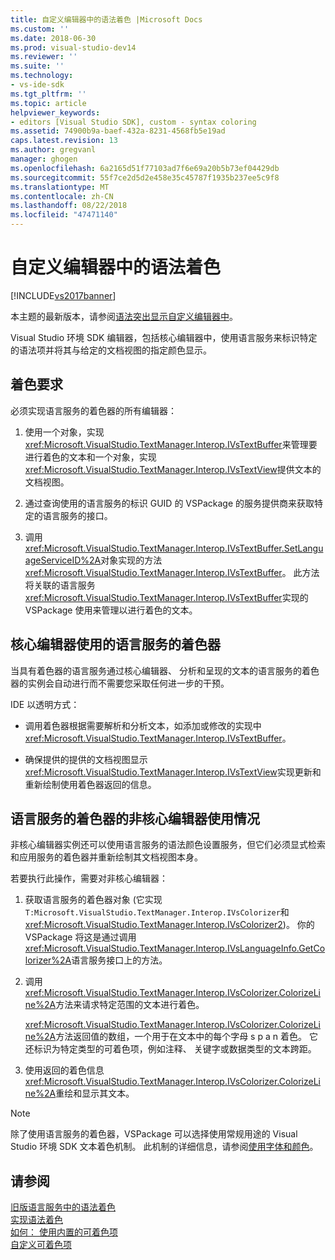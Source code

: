```yaml
---
title: 自定义编辑器中的语法着色 |Microsoft Docs
ms.custom: ''
ms.date: 2018-06-30
ms.prod: visual-studio-dev14
ms.reviewer: ''
ms.suite: ''
ms.technology:
- vs-ide-sdk
ms.tgt_pltfrm: ''
ms.topic: article
helpviewer_keywords:
- editors [Visual Studio SDK], custom - syntax coloring
ms.assetid: 74900b9a-baef-432a-8231-4568fb5e19ad
caps.latest.revision: 13
ms.author: gregvanl
manager: ghogen
ms.openlocfilehash: 6a2165d51f77103ad7f6e69a20b5b73ef04429db
ms.sourcegitcommit: 55f7ce2d5d2e458e35c45787f1935b237ee5c9f8
ms.translationtype: MT
ms.contentlocale: zh-CN
ms.lasthandoff: 08/22/2018
ms.locfileid: "47471140"
---
```

# <a name="syntax-coloring-in-custom-editors"></a>自定义编辑器中的语法着色
[!INCLUDE[vs2017banner](../includes/vs2017banner.md)]

本主题的最新版本，请参阅[语法突出显示自定义编辑器中](https://docs.microsoft.com/visualstudio/extensibility/syntax-coloring-in-custom-editors)。  
  
Visual Studio 环境 SDK 编辑器，包括核心编辑器中，使用语言服务来标识特定的语法项并将其与给定的文档视图的指定颜色显示。  
  
## <a name="colorization-requirements"></a>着色要求  
 必须实现语言服务的着色器的所有编辑器：  
  
1.  使用一个对象，实现<xref:Microsoft.VisualStudio.TextManager.Interop.IVsTextBuffer>来管理要进行着色的文本和一个对象，实现<xref:Microsoft.VisualStudio.TextManager.Interop.IVsTextView>提供文本的文档视图。  
  
2.  通过查询使用的语言服务的标识 GUID 的 VSPackage 的服务提供商来获取特定的语言服务的接口。  
  
3.  调用<xref:Microsoft.VisualStudio.TextManager.Interop.IVsTextBuffer.SetLanguageServiceID%2A>对象实现的方法<xref:Microsoft.VisualStudio.TextManager.Interop.IVsTextBuffer>。 此方法将关联的语言服务<xref:Microsoft.VisualStudio.TextManager.Interop.IVsTextBuffer>实现的 VSPackage 使用来管理以进行着色的文本。  
  
## <a name="core-editor-usage-of-a-language-services-colorizer"></a>核心编辑器使用的语言服务的着色器  
 当具有着色器的语言服务通过核心编辑器、 分析和呈现的文本的语言服务的着色器的实例会自动进行而不需要您采取任何进一步的干预。  
  
 IDE 以透明方式：  
  
-   调用着色器根据需要解析和分析文本，如添加或修改的实现中<xref:Microsoft.VisualStudio.TextManager.Interop.IVsTextBuffer>。  
  
-   确保提供的提供的文档视图显示<xref:Microsoft.VisualStudio.TextManager.Interop.IVsTextView>实现更新和重新绘制使用着色器返回的信息。  
  
## <a name="non-core-editor-usage-of-a-language-services-colorizer"></a>语言服务的着色器的非核心编辑器使用情况  
 非核心编辑器实例还可以使用语言服务的语法颜色设置服务，但它们必须显式检索和应用服务的着色器并重新绘制其文档视图本身。  
  
 若要执行此操作，需要对非核心编辑器：  
  
1.  获取语言服务的着色器对象 (它实现`T:Microsoft.VisualStudio.TextManager.Interop.IVsColorizer`和<xref:Microsoft.VisualStudio.TextManager.Interop.IVsColorizer2>)。 你的 VSPackage 将这是通过调用<xref:Microsoft.VisualStudio.TextManager.Interop.IVsLanguageInfo.GetColorizer%2A>语言服务接口上的方法。  
  
2.  调用<xref:Microsoft.VisualStudio.TextManager.Interop.IVsColorizer.ColorizeLine%2A>方法来请求特定范围的文本进行着色。  
  
     <xref:Microsoft.VisualStudio.TextManager.Interop.IVsColorizer.ColorizeLine%2A>方法返回值的数组，一个用于在文本中的每个字母 s p a n 着色。 它还标识为特定类型的可着色项，例如注释、 关键字或数据类型的文本跨距。  
  
3.  使用返回的着色信息<xref:Microsoft.VisualStudio.TextManager.Interop.IVsColorizer.ColorizeLine%2A>重绘和显示其文本。  
  
> [!NOTE]
>  除了使用语言服务的着色器，VSPackage 可以选择使用常规用途的 Visual Studio 环境 SDK 文本着色机制。 此机制的详细信息，请参阅[使用字体和颜色](../extensibility/using-fonts-and-colors.md)。  
  
## <a name="see-also"></a>请参阅  
 [旧版语言服务中的语法着色](../extensibility/internals/syntax-coloring-in-a-legacy-language-service.md)   
 [实现语法着色](../extensibility/internals/implementing-syntax-coloring.md)   
 [如何： 使用内置的可着色项](../extensibility/internals/how-to-use-built-in-colorable-items.md)   
 [自定义可着色项](../extensibility/internals/custom-colorable-items.md)

